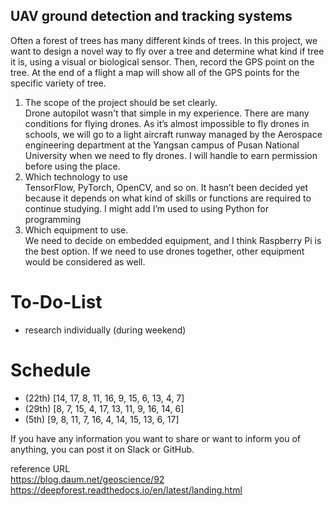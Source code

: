## UAV ground detection and tracking systems  
Often a forest of trees has many different kinds of trees. In this project, we want to design a novel way to fly over a tree and determine what kind if tree it is, using a visual or biological sensor. Then, record the GPS point on the tree. At the end of a flight a map will show all of the GPS points for the specific variety of tree.


1.  The scope of the project should be set clearly.  
 Drone autopilot wasn't that simple in my experience. There are many conditions for flying drones.
As it’s almost impossible to fly drones in schools, we will go to a light aircraft runway managed by the Aerospace engineering department at the Yangsan campus of Pusan National University when we need to fly drones. I will handle to earn permission before using the place.
2.  Which technology to use  
TensorFlow, PyTorch, OpenCV, and so on. It hasn’t been decided yet because it depends on what kind of skills or functions are required to continue studying. I might add I’m used to using Python for programming  
3.  Which equipment to use.  
 We need to decide on embedded equipment, and I think Raspberry Pi is the best option. If we need to use drones together, other equipment would be considered as well.


# To-Do-List
* research individually (during weekend)

# Schedule
* (22th) [14, 17, 8, 11, 16, 9, 15, 6, 13, 4, 7]
* (29th) [8, 7, 15, 4, 17, 13, 11, 9, 16, 14, 6]
* (5th) [9, 8, 11, 7, 16, 4, 14, 15, 13, 6, 17]

If you have any information you want to share or want to inform you of anything, you can post it on Slack or GitHub.

reference URL  
https://blog.daum.net/geoscience/92  
https://deepforest.readthedocs.io/en/latest/landing.html
